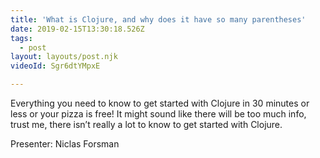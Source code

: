 ```yaml
---
title: 'What is Clojure, and why does it have so many parentheses'
date: 2019-02-15T13:30:18.526Z
tags:
  - post
layout: layouts/post.njk
videoId: Sgr6dtYMpxE

---
```


<!--- You can insert a short description here -->
Everything you need to know to get started with Clojure in 30 minutes or less or your pizza is free! It might sound like there will be too much info, trust me, there isn’t really a lot to know to get started with Clojure.

Presenter: Niclas Forsman
